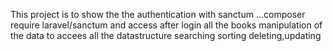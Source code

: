 This project is to show the the authentication with sanctum
...composer require laravel/sanctum
and access after login all the books manipulation of the data
to accees all the datastructure searching sorting deleting,updating
